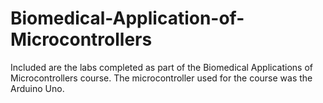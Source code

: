 # Biomedical-Application-of-Microcontrollers
Included are the labs completed as part of the Biomedical Applications of Microcontrollers course.
The microcontroller used for the course was the Arduino Uno.
